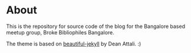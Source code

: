 # About

This is the repository for source code of the blog for the Bangalore based meetup group, Broke Bibliophiles Bangalore.

The theme is based on [beautiful-jekyll](https://github.com/daattali/beautiful-jekyll) by Dean Attali. :)
